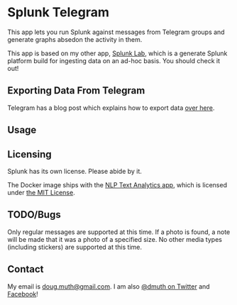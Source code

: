 
# Splunk Telegram

This app lets you run Splunk against messages from Telegram groups and generate
graphs absedon the activity in them.

This app is based on my other app, <a href="https://github.com/dmuth/splunk-lab/">Splunk Lab</a>,
which is a generate Splunk platform build for ingesting data on an ad-hoc basis.
You should check it out!


## Exporting Data From Telegram

Telegram has a blog post which explains how to export data <a href="https://telegram.org/blog/export-and-more">over here</a>.


## Usage




## Licensing

Splunk has its own license.  Please abide by it.

The Docker image ships with the <a href="https://splunkbase.splunk.com/app/4066/">NLP Text Analytics app</a>, which is licensed under <a href="https://github.com/geekusa/nlp-text-analytics/blob/master/LICENSE/LICENSE.txt">the MIT License</a>.


## TODO/Bugs

Only regular messages are supported at this time.  If a photo is found, a note will
be made that it was a photo of a specified size.  No other media types (including stickers)
are supported at this time.


## Contact

My email is doug.muth@gmail.com.  I am also <a href="http://twitter.com/dmuth">@dmuth on Twitter</a> 
and <a href="http://facebook.com/dmuth">Facebook</a>!


